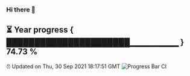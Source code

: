 ### Hi there 👋
⏳ Year progress { ██████████████████████▁▁▁▁▁▁▁▁ } 74.73 %
---
⏰ Updated on Thu, 30 Sep 2021 18:17:51 GMT
![Progress Bar CI](https://github.com/liununu/liununu/workflows/Progress%20Bar%20CI/badge.svg)
